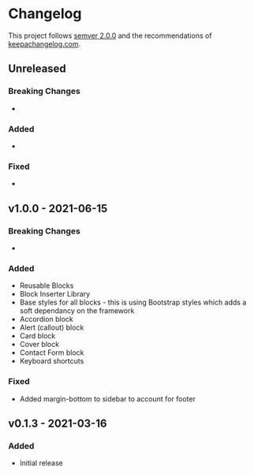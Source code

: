 # Changelog

This project follows [semver 2.0.0](http://semver.org/spec/v2.0.0.html) and the
recommendations of [keepachangelog.com](http://keepachangelog.com/).

## Unreleased

### Breaking Changes
-

### Added
-

### Fixed
-

## v1.0.0 - 2021-06-15

### Breaking Changes
-

### Added
- Reusable Blocks
- Block Inserter Library
- Base styles for all blocks - this is using Bootstrap styles which adds a soft dependancy on the framework
- Accordion block
- Alert (callout) block
- Card block
- Cover block
- Contact Form block
- Keyboard shortcuts

### Fixed
- Added margin-bottom to sidebar to account for footer

## v0.1.3 - 2021-03-16

### Added
- Initial release
